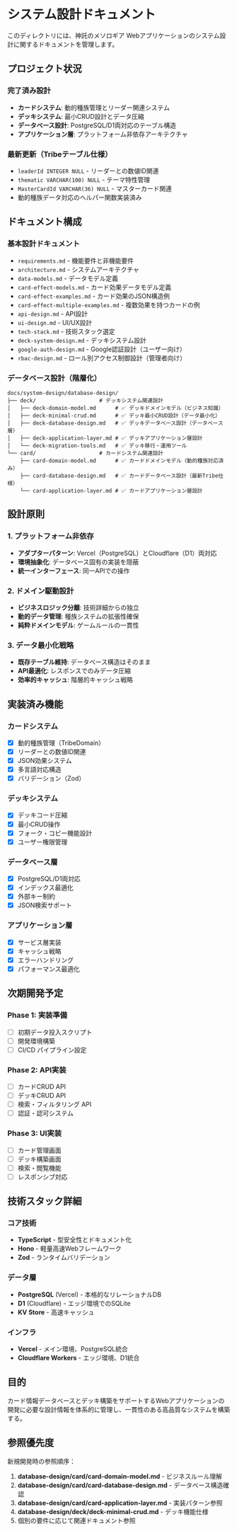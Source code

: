 # システム設計ドキュメント

このディレクトリには、神託のメソロギア Webアプリケーションのシステム設計に関するドキュメントを管理します。

## プロジェクト状況

### 完了済み設計
- **カードシステム**: 動的種族管理とリーダー関連システム
- **デッキシステム**: 最小CRUD設計とデータ圧縮
- **データベース設計**: PostgreSQL/D1両対応のテーブル構造
- **アプリケーション層**: プラットフォーム非依存アーキテクチャ

### 最新更新（Tribeテーブル仕様）
- `leaderId INTEGER NULL` - リーダーとの数値ID関連
- `thematic VARCHAR(100) NULL` - テーマ特性管理
- `MasterCardId VARCHAR(36) NULL` - マスターカード関連
- 動的種族データ対応のヘルパー関数実装済み

## ドキュメント構成

### 基本設計ドキュメント
- `requirements.md` - 機能要件と非機能要件
- `architecture.md` - システムアーキテクチャ
- `data-models.md` - データモデル定義
- `card-effect-models.md` - カード効果データモデル定義
- `card-effect-examples.md` - カード効果のJSON構造例
- `card-effect-multiple-examples.md` - 複数効果を持つカードの例
- `api-design.md` - API設計
- `ui-design.md` - UI/UX設計
- `tech-stack.md` - 技術スタック選定
- `deck-system-design.md` - デッキシステム設計
- `google-auth-design.md` - Google認証設計（ユーザー向け）
- `rbac-design.md` - ロール別アクセス制御設計（管理者向け）

### データベース設計（階層化）
```
docs/system-design/database-design/
├── deck/                    # デッキシステム関連設計
│   ├── deck-domain-model.md      # ✅ デッキドメインモデル（ビジネス知識）
│   ├── deck-minimal-crud.md      # ✅ デッキ最小CRUD設計（データ最小化）
│   ├── deck-database-design.md   # ✅ デッキデータベース設計（データベース層）
│   ├── deck-application-layer.md # ✅ デッキアプリケーション層設計
│   └── deck-migration-tools.md   # ✅ デッキ移行・運用ツール
└── card/                    # カードシステム関連設計
    ├── card-domain-model.md      # ✅ カードドメインモデル（動的種族対応済み）
    ├── card-database-design.md   # ✅ カードデータベース設計（最新Tribe仕様）
    └── card-application-layer.md # ✅ カードアプリケーション層設計
```

## 設計原則

### 1. プラットフォーム非依存
- **アダプターパターン**: Vercel（PostgreSQL）とCloudflare（D1）両対応
- **環境抽象化**: データベース固有の実装を隠蔽
- **統一インターフェース**: 同一APIでの操作

### 2. ドメイン駆動設計
- **ビジネスロジック分離**: 技術詳細からの独立
- **動的データ管理**: 種族システムの拡張性確保
- **純粋ドメインモデル**: ゲームルールの一貫性

### 3. データ最小化戦略
- **既存テーブル維持**: データベース構造はそのまま
- **API最適化**: レスポンスでのみデータ圧縮
- **効率的キャッシュ**: 階層的キャッシュ戦略

## 実装済み機能

### カードシステム
- [x] 動的種族管理（TribeDomain）
- [x] リーダーとの数値ID関連
- [x] JSON効果システム
- [x] 多言語対応構造
- [x] バリデーション（Zod）

### デッキシステム  
- [x] デッキコード圧縮
- [x] 最小CRUD操作
- [x] フォーク・コピー機能設計
- [x] ユーザー権限管理

### データベース層
- [x] PostgreSQL/D1両対応
- [x] インデックス最適化
- [x] 外部キー制約
- [x] JSON検索サポート

### アプリケーション層
- [x] サービス層実装
- [x] キャッシュ戦略
- [x] エラーハンドリング
- [x] パフォーマンス最適化

## 次期開発予定

### Phase 1: 実装準備
- [ ] 初期データ投入スクリプト
- [ ] 開発環境構築
- [ ] CI/CD パイプライン設定

### Phase 2: API実装
- [ ] カードCRUD API
- [ ] デッキCRUD API  
- [ ] 検索・フィルタリング API
- [ ] 認証・認可システム

### Phase 3: UI実装
- [ ] カード管理画面
- [ ] デッキ構築画面
- [ ] 検索・閲覧機能
- [ ] レスポンシブ対応

## 技術スタック詳細

### コア技術
- **TypeScript** - 型安全性とドキュメント化
- **Hono** - 軽量高速Webフレームワーク
- **Zod** - ランタイムバリデーション

### データ層
- **PostgreSQL** (Vercel) - 本格的なリレーショナルDB
- **D1** (Cloudflare) - エッジ環境でのSQLite
- **KV Store** - 高速キャッシュ

### インフラ
- **Vercel** - メイン環境、PostgreSQL統合
- **Cloudflare Workers** - エッジ環境、D1統合

## 目的

カード情報データベースとデッキ構築をサポートするWebアプリケーションの開発に必要な設計情報を体系的に管理し、一貫性のある高品質なシステムを構築する。

## 参照優先度

新規開発時の参照順序：
1. **database-design/card/card-domain-model.md** - ビジネスルール理解
2. **database-design/card/card-database-design.md** - データベース構造確認  
3. **database-design/card/card-application-layer.md** - 実装パターン参照
4. **database-design/deck/deck-minimal-crud.md** - デッキ機能仕様
5. 個別の要件に応じて関連ドキュメント参照